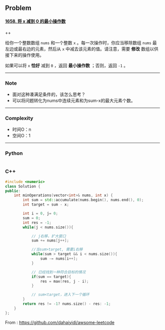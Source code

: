 ## Problem

#### [1658. 将 x 减到 0 的最小操作数](https://leetcode-cn.com/problems/minimum-operations-to-reduce-x-to-zero/)

++

给你一个整数数组 `nums` 和一个整数 `x` 。每一次操作时，你应当移除数组 `nums` 最左边或最右边的元素，然后从 `x` 中减去该元素的值。请注意，需要 **修改** 数组以供接下来的操作使用。

如果可以将 `x` **恰好** 减到 `0` ，返回 **最小操作数** ；否则，返回 `-1` 。

------

### Note

- 面对这种凑满足条件的，该怎么思考？
- 可以将问题转化为nums中连续元素和为sum-x的最大元素个数。

------

### Complexity

- 时间O：n
- 空间O：1

------

### Python

```python

```

### C++

```C++
#include <numeric>
class Solution {
public:
    int minOperations(vector<int>& nums, int x) {
        int sum = std::accumulate(nums.begin(), nums.end(), 0);
        int target = sum - x;

        int i = 0, j= 0;
        sum = 0;
        int res = -1;
        while(j < nums.size()){

            // j右移，扩大窗口
            sum += nums[j++];

            //当sum>target, 需要i右移
            while(sum > target && i < nums.size()){
                sum -= nums[i++];
            }

            // 已经找到一种符合目标的情况
            if(sum == target){
                res = max(res, j - i);
            }

            // sum<target，进入下一个循环
        }
        return res != -1? nums.size() - res: -1;
    }
};
```



From : https://github.com/dahaiyidi/awsome-leetcode
